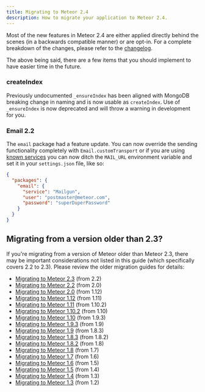 ```yaml
---
title: Migrating to Meteor 2.4
description: How to migrate your application to Meteor 2.4.
---
```


Most of the new features in Meteor 2.4 are either applied directly behind the scenes (in a backwards compatible manner) or are opt-in. For a complete breakdown of the changes, please refer to the [changelog](http://docs.meteor.com/changelog.html).

The above being said, there are a few items that you should implement to have easier time in the future.

<h3 id="createIndex">createIndex</h3>

Previously undocumented `_ensureIndex` has been aligned with MongoDB breaking change in naming and is now usable as `createIndex`. Use of `_ensureIndex` is now deprecated and will throw a warning in development for you.

<h3 id="email22">Email 2.2</h3>

The `email` package had a feature update. You can now override the sending functionality completely with `Email.customTransport` or if you are using [known services](https://nodemailer.com/smtp/well-known/) you can now ditch the `MAIL_URL` environment variable and set it in your `settings.json` file, like so:
```json
{
  "packages": {
    "email": {
      "service": "Mailgun",
      "user": "postmaster@meteor.com",
      "password": "superDuperPassword"
    }
  }
}
```

<h2 id="older-versions">Migrating from a version older than 2.3?</h2>

If you're migrating from a version of Meteor older than Meteor 2.3, there may be important considerations not listed in this guide (which specifically covers 2.2 to 2.3). Please review the older migration guides for details:

* [Migrating to Meteor 2.3](2.3-migration.html) (from 2.2)
* [Migrating to Meteor 2.2](2.2-migration.html) (from 2.0)
* [Migrating to Meteor 2.0](2.0-migration.html) (from 1.12)
* [Migrating to Meteor 1.12](1.12-migration.html) (from 1.11)
* [Migrating to Meteor 1.11](1.11-migration.html) (from 1.10.2)
* [Migrating to Meteor 1.10.2](1.10.2-migration.html) (from 1.10)
* [Migrating to Meteor 1.10](1.10-migration.html) (from 1.9.3)
* [Migrating to Meteor 1.9.3](1.9.3-migration.html) (from 1.9)
* [Migrating to Meteor 1.9](1.9-migration.html) (from 1.8.3)
* [Migrating to Meteor 1.8.3](1.8.3-migration.html) (from 1.8.2)
* [Migrating to Meteor 1.8.2](1.8.2-migration.html) (from 1.8)
* [Migrating to Meteor 1.8](1.8-migration.html) (from 1.7)
* [Migrating to Meteor 1.7](1.7-migration.html) (from 1.6)
* [Migrating to Meteor 1.6](1.6-migration.html) (from 1.5)
* [Migrating to Meteor 1.5](1.5-migration.html) (from 1.4)
* [Migrating to Meteor 1.4](1.4-migration.html) (from 1.3)
* [Migrating to Meteor 1.3](1.3-migration.html) (from 1.2)
